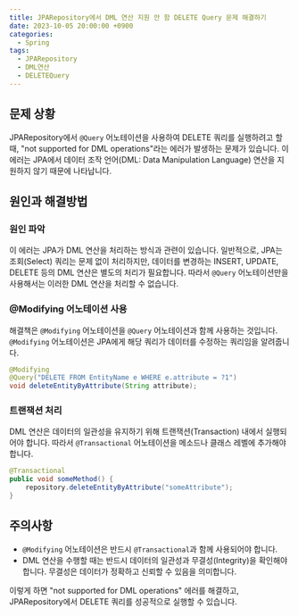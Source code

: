 ```yaml
---
title: JPARepository에서 DML 연산 지원 안 함 DELETE Query 문제 해결하기
date: 2023-10-05 20:00:00 +0900
categories:
  - Spring
tags:
  - JPARepository
  - DML연산
  - DELETEQuery
---
```

## 문제 상황

JPARepository에서 `@Query` 어노테이션을 사용하여 DELETE 쿼리를 실행하려고 할 때, "not supported for DML operations"라는 에러가 발생하는 문제가 있습니다. 이 에러는 JPA에서 데이터 조작 언어(DML: Data Manipulation Language) 연산을 지원하지 않기 때문에 나타납니다.

## 원인과 해결방법

### 원인 파악

이 에러는 JPA가 DML 연산을 처리하는 방식과 관련이 있습니다. 일반적으로, JPA는 조회(Select) 쿼리는 문제 없이 처리하지만, 데이터를 변경하는 INSERT, UPDATE, DELETE 등의 DML 연산은 별도의 처리가 필요합니다. 따라서 `@Query` 어노테이션만을 사용해서는 이러한 DML 연산을 처리할 수 없습니다.

### @Modifying 어노테이션 사용

해결책은 `@Modifying` 어노테이션을 `@Query` 어노테이션과 함께 사용하는 것입니다. `@Modifying` 어노테이션은 JPA에게 해당 쿼리가 데이터를 수정하는 쿼리임을 알려줍니다.

```java
@Modifying
@Query("DELETE FROM EntityName e WHERE e.attribute = ?1")
void deleteEntityByAttribute(String attribute);
```

### 트랜잭션 처리

DML 연산은 데이터의 일관성을 유지하기 위해 트랜잭션(Transaction) 내에서 실행되어야 합니다. 따라서 `@Transactional` 어노테이션을 메소드나 클래스 레벨에 추가해야 합니다.

```java
@Transactional
public void someMethod() {
    repository.deleteEntityByAttribute("someAttribute");
}
```

## 주의사항

- `@Modifying` 어노테이션은 반드시 `@Transactional`과 함께 사용되어야 합니다.
- DML 연산을 수행할 때는 반드시 데이터의 일관성과 무결성(Integrity)을 확인해야 합니다. 무결성은 데이터가 정확하고 신뢰할 수 있음을 의미합니다.

이렇게 하면 "not supported for DML operations" 에러를 해결하고, JPARepository에서 DELETE 쿼리를 성공적으로 실행할 수 있습니다.